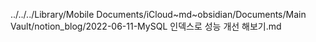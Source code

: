 ../../../Library/Mobile Documents/iCloud~md~obsidian/Documents/Main Vault/notion_blog/2022-06-11-MySQL 인덱스로 성능 개선 해보기.md